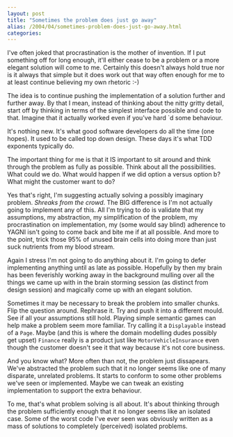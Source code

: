 ```yaml
---
layout: post
title: "Sometimes the problem does just go away"
alias: /2004/04/sometimes-problem-does-just-go-away.html
categories:
---
```

I've often joked that procrastination is the mother of invention. If I put something off for long enough, it'll either cease to be a problem or a more elegant solution will come to me. Certainly this doesn't always hold true nor is it always that simple but it does work out that way often enough for me to at least continue believing my own rhetoric :-)

The idea is to continue pushing the implementation of a solution further and further away. By that I mean, instead of thinking about the nitty gritty detail, start off by thinking in terms of the simplest interface possible and code to that. Imagine that it actually worked even if you've hard `d some behaviour.

It's nothing new. It's what good software developers do all the time (one hopes). It used to be called top down design. These days it's what TDD exponents typically do.

The important thing for me is that it IS important to sit around and think through the problem as fully as possible. Think about all the possibilities. What could we do. What would happen if we did option a versus option b? What might the customer want to do?

 Yes that's right, I'm suggesting actually solving a possibly imaginary problem. *Shreaks from the crowd*. The BIG difference is I'm not actually going to implement any of this. All I'm trying to do is validate that my assumptions, my abstraction, my simplification of the problem, my procrastination on implementation, my (some would say blind) adherence to YAGNI isn't going to come back and bite me if at all possible. And more to the point, trick those 95% of unused brain cells into doing more than just suck nutrients from my blood stream.

Again I stress I'm not going to do anything about it. I'm going to defer implementing anything until as late as possible. Hopefully by then my brain has been feverishly working away in the background mulling over all the things we came up with in the brain storming session (as distinct from design session) and magically come up with an elegant solution.

Sometimes it may be necessary to break the problem into smaller chunks. Flip the question around. Rephrase it. Try and push it into a different mould. See if all your assumptions still hold. Playing simple semantic games can help make a problem seem more familiar. Try calling it a `Displayable` instead of a `Page`. Maybe (and this is where the domain modelling dudes possibly get upset) `Finance` really is a product just like `MotorVehicleInsurance` even though the customer doesn't see it that way because it's not core business.

And you know what? More often than not, the problem just dissapears. We've abstracted the problem such that it no longer seems like one of many disparate, unrelated problems. It starts to conform to some other problems we've seen or implemented. Maybe we can tweak an existing implementation to support the extra behaviour.

To me, that's what problem solving is all about. It's about thinking through the problem sufficiently enough that it no longer seems like an isolated case. Some of the worst code I've ever seen was obviously written as a mass of solutions to completely (perceived) isolated problems.
